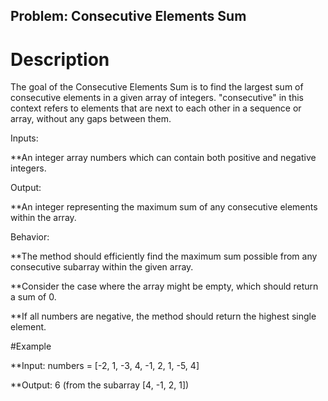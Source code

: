 ## Problem: Consecutive Elements Sum

# Description
The goal of the Consecutive Elements Sum is to find the largest sum of consecutive elements in a given array of integers.  "consecutive" in this context refers to elements that are next to each other in a sequence or array, without any gaps between them. 


Inputs:

**An integer array numbers which can contain both positive and negative integers.

Output:

**An integer representing the maximum sum of any consecutive elements within the array.

Behavior:

**The method should efficiently find the maximum sum possible from any consecutive subarray within the given array.

**Consider the case where the array might be empty, which should return a sum of 0.

**If all numbers are negative, the method should return the highest single element. 


#Example

**Input: numbers = [-2, 1, -3, 4, -1, 2, 1, -5, 4]

**Output: 6 (from the subarray [4, -1, 2, 1])
